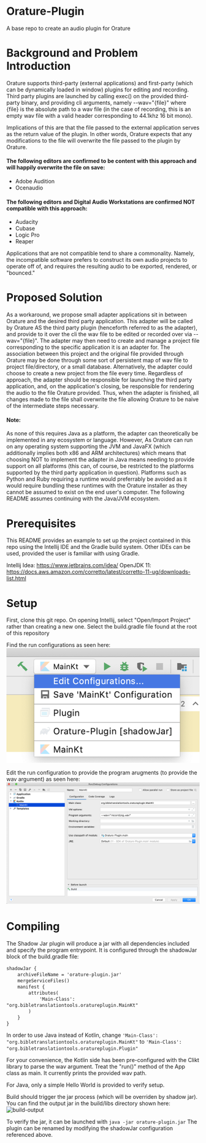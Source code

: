 # Orature-Plugin
A base repo to create an audio plugin for Orature

# Background and Problem Introduction

Orature supports third-party (external applications) and first-party (which can be dynamically loaded in window) plugins for editing and recording. 
Third party plugins are launched by calling exec() on the provided third-party binary, and providing cli arguments, namely --wav="{file}" where {file} is the absolute path to a wav file (in the case of recording, this is an empty wav file with a valid header corresponding to 44.1khz 16 bit mono).

Implications of this are that the file passed to the external application serves as the return value of the plugin. In other words, Orature expects that any modifications to the file will overwrite the file passed to the plugin by Orature.

#### The following editors are confirmed to be content with this approach and will happily overwrite the file on save:
 - Adobe Audition
 - Ocenaudio

#### The following editors and Digital Audio Workstations are confirmed NOT compatible with this approach:
 - Audacity
 - Cubase
 - Logic Pro
 - Reaper

Applications that are not compatible tend to share a commonality. Namely, the incompatible software prefers to construct its own audio projects to operate off of, and requires the resulting audio to be exported, rendered, or "bounced."

# Proposed Solution

As a workaround, we propose small adapter applications sit in between Orature and the desired third party application. This adapter will be called by Orature AS the third party plugin (henceforth referred to as the adapter), and provide to it over the cli the wav file to be edited or recorded over via --wav="{file}". The adapter may then need to create and manage a project file corresponding to the specific application it is an adapter for. The association between this project and the original file provided through Orature may be done through some sort of persistent map of wav file to project file/directory, or a small database. Alternatively, the adapter could choose to create a new project from the file every time. Regardless of approach, the adapter should be responsible for launching the third party application, and, on the application's closing, be responsible for rendering the audio to the file Orature provided. Thus, when the adapter is finished, all changes made to the file shall overwrite the file allowing Orature to be naive of the intermediate steps necessary.

#### Note:
As none of this requires Java as a platform, the adapter can theoretically be implemented in any ecosystem or language. However, As Orature can run on any operating system supporting the JVM and JavaFX (which additionally implies both x86 and ARM architectures) which means that choosing NOT to implement the adapter in Java means needing to provide support on all platforms (this can, of course, be restricted to the platforms supported by the third party application in question). Platforms such as Python and Ruby requiring a runtime would preferrably be avoided as it would require bundling these runtimes with the Orature installer as they cannot be assumed to exist on the end user's computer. The following README assumes continuing with the Java/JVM ecosystem.

# Prerequisites

This README provides an example to set up the project contained in this repo using the Intellij IDE and the Gradle build system. Other IDEs can be used, provided the user is familiar with using Gradle.

Intellij Idea: https://www.jetbrains.com/idea/
OpenJDK 11: https://docs.aws.amazon.com/corretto/latest/corretto-11-ug/downloads-list.html 

# Setup

First, clone this git repo. 
On opening Intellij, select "Open/Import Project" rather than creating a new one.
Select the build.gradle file found at the root of this repository

Find the run configurations as seen here:
![run-config](https://raw.githubusercontent.com/Bible-Translation-Tools/Orature-Plugin/main/screenshots/edit-run-configurations.png)

Edit the run configuration to provide the program arugments (to provide the wav argument) as seen here:
![edit-config](https://raw.githubusercontent.com/Bible-Translation-Tools/Orature-Plugin/main/screenshots/plugin-program-arguments.png)

# Compiling

The Shadow Jar plugin will produce a jar with all dependencies included and specify the program entrypoint. It is configured through the shadowJar block of the build.gradle file:

```
shadowJar {
    archiveFileName = 'orature-plugin.jar'
    mergeServiceFiles()
    manifest {
        attributes(
            'Main-Class': "org.bibletranslationtools.oratureplugin.MainKt"
        )
    }
}
```

In order to use Java instead of Kotlin, change ```'Main-Class': "org.bibletranslationtools.oratureplugin.MainKt"``` to 
```'Main-Class': "org.bibletranslationtools.oratureplugin.Plugin"```

For your convenience, the Kotlin side has been pre-configured with the Clikt library to parse the wav argument. Treat the "run()" method of the App class as main. It currently prints the provided wav path.

For Java, only a simple Hello World is provided to verify setup.

Build should trigger the jar process (which will be overriden by shadow jar). You can find the output jar in the build/libs directory shown here:
![build-output](https://raw.githubusercontent.com/Bible-Translation-Tools/Orature-Plugin/main/screenshots/build-output.png)

To verify the jar, it can be launched with ```java -jar orature-plugin.jar```
The plugin can be renamed by modifying the shadowJar configuration referenced above.
